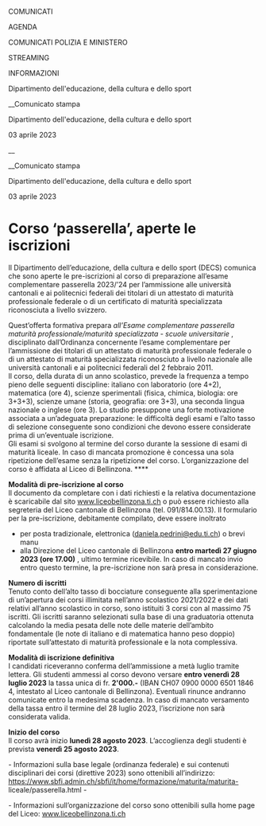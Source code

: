 COMUNICATI

AGENDA

COMUNICATI POLIZIA E MINISTERO

STREAMING

INFORMAZIONI

Dipartimento dell'educazione, della cultura e dello sport  

__Comunicato stampa

Dipartimento dell'educazione, della cultura e dello sport  

03 aprile 2023

__

__Comunicato stampa

Dipartimento dell'educazione, della cultura e dello sport  

03 aprile 2023

# Corso ‘passerella’, aperte le iscrizioni

Il Dipartimento dell’educazione, della cultura e dello sport (DECS) comunica
che sono aperte le pre-iscrizioni al corso di preparazione all’esame
complementare passerella 2023/’24 per l’ammissione alle università cantonali e
ai politecnici federali dei titolari di un attestato di maturità professionale
federale o di un certificato di maturità specializzata riconosciuta a livello
svizzero.

  

Quest’offerta formativa prepara _all’Esame complementare passerella maturità
professionale/maturità specializzata - scuole universitarie_ , disciplinato
dall’Ordinanza concernente l’esame complementare per l’ammissione dei titolari
di un attestato di maturità professionale federale o di un attestato di
maturità specializzata riconosciuto a livello nazionale alle università
cantonali e ai politecnici federali del 2 febbraio 2011.  
Il corso, della durata di un anno scolastico, prevede la frequenza a tempo
pieno delle seguenti discipline: italiano con laboratorio (ore 4+2),
matematica (ore 4), scienze sperimentali (fisica, chimica, biologia: ore
3+3+3), scienze umane (storia, geografia: ore 3+3), una seconda lingua
nazionale o inglese (ore 3). Lo studio presuppone una forte motivazione
associata a un’adeguata preparazione: le difficoltà degli esami e l’alto tasso
di selezione conseguente sono condizioni che devono essere considerate prima
di un’eventuale iscrizione.  
Gli esami si svolgono al termine del corso durante la sessione di esami di
maturità liceale. In caso di mancata promozione è concessa una sola
ripetizione dell’esame senza la ripetizione del corso. L’organizzazione del
corso è affidata al Liceo di Bellinzona. ****

**Modalità di pre-iscrizione al corso**  
Il documento da completare con i dati richiesti e la relativa documentazione è
scaricabile dal sito www.liceobellinzona.ti.ch o può essere richiesto alla
segreteria del Liceo cantonale di Bellinzona (tel. 091/814.00.13). Il
formulario per la pre-iscrizione, debitamente compilato, deve essere inoltrato
- per posta tradizionale, elettronica (daniela.pedrini@edu.ti.ch) o brevi manu
- alla Direzione del Liceo cantonale di Bellinzona **entro martedì 27 giugno
2023 (ore 17.00)** , ultimo termine ricevibile. In caso di mancato invio entro
questo termine, la pre-iscrizione non sarà presa in considerazione.

**Numero di iscritti**  
Tenuto conto dell’alto tasso di bocciature conseguente alla sperimentazione di
un’apertura dei corsi illimitata nell’anno scolastico 2021/2022 e dei dati
relativi all’anno scolastico in corso, sono istituiti 3 corsi con al massimo
75 iscritti. Gli iscritti saranno selezionati sulla base di una graduatoria
ottenuta calcolando la media pesata delle note delle materie dell’ambito
fondamentale (le note di italiano e di matematica hanno peso doppio) riportate
sull’attestato di maturità professionale e la nota complessiva.

**Modalità di iscrizione definitiva**  
I candidati riceveranno conferma dell’ammissione a metà luglio tramite
lettera. Gli studenti ammessi al corso devono versare **entro venerdì 28
luglio 2023** la tassa unica di fr. **2'000.-** (IBAN CH07 0900 0000 6501 1846
4, intestato al Liceo cantonale di Bellinzona). Eventuali rinunce andranno
comunicate entro la medesima scadenza. In caso di mancato versamento della
tassa entro il termine del 28 luglio 2023, l’iscrizione non sarà considerata
valida.

**Inizio del corso**  
Il corso avrà inizio **lunedì 28 agosto 2023**. L’accoglienza degli studenti è
prevista **venerdì 25 agosto 2023**.

\- Informazioni sulla base legale (ordinanza federale) e sui contenuti
disciplinari dei corsi (direttive 2023) sono ottenibili all’indirizzo:
https://www.sbfi.admin.ch/sbfi/it/home/formazione/maturita/maturita-
liceale/passerella.html \-

\- Informazioni sull’organizzazione del corso sono ottenibili sulla home page
del Liceo: www.liceobellinzona.ti.ch

